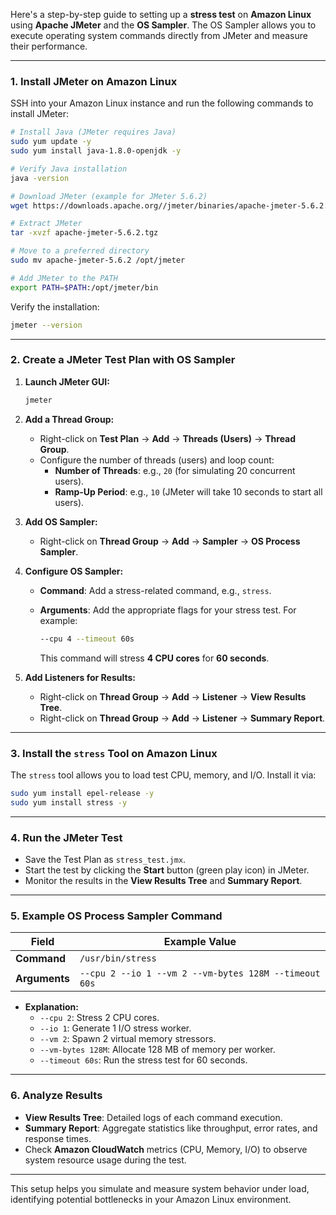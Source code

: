 Here's a step-by-step guide to setting up a **stress test** on **Amazon Linux** using **Apache JMeter** and the **OS Sampler**. The OS Sampler allows you to execute operating system commands directly from JMeter and measure their performance.

---

### **1. Install JMeter on Amazon Linux**

SSH into your Amazon Linux instance and run the following commands to install JMeter:

```bash
# Install Java (JMeter requires Java)
sudo yum update -y
sudo yum install java-1.8.0-openjdk -y

# Verify Java installation
java -version

# Download JMeter (example for JMeter 5.6.2)
wget https://downloads.apache.org//jmeter/binaries/apache-jmeter-5.6.2.tgz

# Extract JMeter
tar -xvzf apache-jmeter-5.6.2.tgz

# Move to a preferred directory
sudo mv apache-jmeter-5.6.2 /opt/jmeter

# Add JMeter to the PATH
export PATH=$PATH:/opt/jmeter/bin
```

Verify the installation:

```bash
jmeter --version
```

---

### **2. Create a JMeter Test Plan with OS Sampler**

1. **Launch JMeter GUI:**

   ```bash
   jmeter
   ```

2. **Add a Thread Group:**
   - Right-click on **Test Plan** → **Add** → **Threads (Users)** → **Thread Group**.
   - Configure the number of threads (users) and loop count:
     - **Number of Threads**: e.g., `20` (for simulating 20 concurrent users).
     - **Ramp-Up Period**: e.g., `10` (JMeter will take 10 seconds to start all users).

3. **Add OS Sampler:**
   - Right-click on **Thread Group** → **Add** → **Sampler** → **OS Process Sampler**.

4. **Configure OS Sampler:**
   - **Command**: Add a stress-related command, e.g., `stress`.
   - **Arguments**: Add the appropriate flags for your stress test. For example:

     ```bash
     --cpu 4 --timeout 60s
     ```

     This command will stress **4 CPU cores** for **60 seconds**.

5. **Add Listeners for Results:**
   - Right-click on **Thread Group** → **Add** → **Listener** → **View Results Tree**.
   - Right-click on **Thread Group** → **Add** → **Listener** → **Summary Report**.

---

### **3. Install the `stress` Tool on Amazon Linux**

The `stress` tool allows you to load test CPU, memory, and I/O. Install it via:

```bash
sudo yum install epel-release -y
sudo yum install stress -y
```

---

### **4. Run the JMeter Test**

- Save the Test Plan as `stress_test.jmx`.
- Start the test by clicking the **Start** button (green play icon) in JMeter.
- Monitor the results in the **View Results Tree** and **Summary Report**.

---

### **5. Example OS Process Sampler Command**

| **Field**          | **Example Value**                        |
|--------------------|-------------------------------------------|
| **Command**        | `/usr/bin/stress`                        |
| **Arguments**      | `--cpu 2 --io 1 --vm 2 --vm-bytes 128M --timeout 60s` |

- **Explanation:**
  - `--cpu 2`: Stress 2 CPU cores.
  - `--io 1`: Generate 1 I/O stress worker.
  - `--vm 2`: Spawn 2 virtual memory stressors.
  - `--vm-bytes 128M`: Allocate 128 MB of memory per worker.
  - `--timeout 60s`: Run the stress test for 60 seconds.

---

### **6. Analyze Results**

- **View Results Tree**: Detailed logs of each command execution.
- **Summary Report**: Aggregate statistics like throughput, error rates, and response times.
- Check **Amazon CloudWatch** metrics (CPU, Memory, I/O) to observe system resource usage during the test.

---

This setup helps you simulate and measure system behavior under load, identifying potential bottlenecks in your Amazon Linux environment.